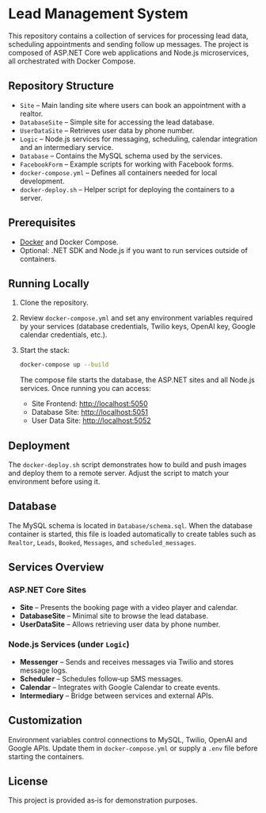 # Lead Management System

This repository contains a collection of services for processing lead data, scheduling appointments and sending follow up messages. The project is composed of ASP.NET Core web applications and Node.js microservices, all orchestrated with Docker Compose.

## Repository Structure

- `Site` – Main landing site where users can book an appointment with a realtor.
- `DatabaseSite` – Simple site for accessing the lead database.
- `UserDataSite` – Retrieves user data by phone number.
- `Logic` – Node.js services for messaging, scheduling, calendar integration and an intermediary service.
- `Database` – Contains the MySQL schema used by the services.
- `FacebookForm` – Example scripts for working with Facebook forms.
- `docker-compose.yml` – Defines all containers needed for local development.
- `docker-deploy.sh` – Helper script for deploying the containers to a server.

## Prerequisites

- [Docker](https://www.docker.com/) and Docker Compose.
- Optional: .NET SDK and Node.js if you want to run services outside of containers.

## Running Locally

1. Clone the repository.
2. Review `docker-compose.yml` and set any environment variables required by your services (database credentials, Twilio keys, OpenAI key, Google calendar credentials, etc.).
3. Start the stack:

   ```bash
   docker-compose up --build
   ```

   The compose file starts the database, the ASP.NET sites and all Node.js services. Once running you can access:

   - Site Frontend: [http://localhost:5050](http://localhost:5050)
   - Database Site: [http://localhost:5051](http://localhost:5051)
   - User Data Site: [http://localhost:5052](http://localhost:5052)

## Deployment

The `docker-deploy.sh` script demonstrates how to build and push images and deploy them to a remote server. Adjust the script to match your environment before using it.

## Database

The MySQL schema is located in `Database/schema.sql`. When the database container is started, this file is loaded automatically to create tables such as `Realtor`, `Leads`, `Booked`, `Messages`, and `scheduled_messages`.

## Services Overview

### ASP.NET Core Sites

- **Site** – Presents the booking page with a video player and calendar.
- **DatabaseSite** – Minimal site to browse the lead database.
- **UserDataSite** – Allows retrieving user data by phone number.

### Node.js Services (under `Logic`)

- **Messenger** – Sends and receives messages via Twilio and stores message logs.
- **Scheduler** – Schedules follow‑up SMS messages.
- **Calendar** – Integrates with Google Calendar to create events.
- **Intermediary** – Bridge between services and external APIs.

## Customization

Environment variables control connections to MySQL, Twilio, OpenAI and Google APIs. Update them in `docker-compose.yml` or supply a `.env` file before starting the containers.

## License

This project is provided as‑is for demonstration purposes.

